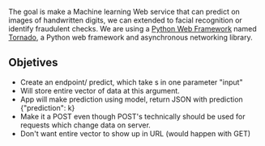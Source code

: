 
The goal is make a Machine learning Web service that can predict on images of handwritten digits, we can extended to facial recognition or identify fraudulent checks.
We are using a [Python Web Framework](https://hackernoon.com/top-10-python-web-frameworks-to-learn-in-2018-b2ebab969d1a) named [Tornado](https://www.tornadoweb.org/en/stable/), a Python web framework and asynchronous networking library.

## Objetives

- Create an endpoint/ predict, which take s in one parameter "input"
- Will store entire vector of data at this argument.
- App will make prediction using model, return JSON with prediction {"prediction": k}
- Make it a POST even though POST's technically should be used for requests which change data on server.
- Don't want entire vector to show up in URL (would happen with GET)
